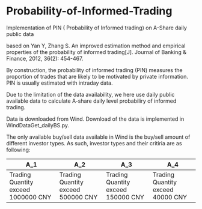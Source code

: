 # Probability-of-Informed-Trading
Implementation of PIN ( Probability of Informed trading) on A-Share daily public data 



based on  Yan Y, Zhang S. An improved estimation method and empirical properties of the probability of informed trading[J]. Journal of Banking &amp; Finance, 2012, 36(2): 454-467.


By construction, the probability of informed trading (PIN) measures the proportion of trades that are likely to be motivated by private information. PIN is usually estimated with intraday data.

Due to the limitation of the data availability, we here use daily public available data to calculate A-share daily level probabiliry of informed trading.

Data is downloaded from Wind. Download of the data is implemented in WindDataGet_dailyBS.py. 

The only available buy/sell data available in Wind is the buy/sell amount of different investor types. As such, investor types and their critiria are as following:


| A_1 | A_2 | A_3 | A_4|
|----|-----|-----|-----|
|Trading Quantity exceed 1000000 CNY | Trading Quantity exceed 500000 CNY |Trading Quantity exceed 150000 CNY |Trading Quantity exceed 40000 CNY|

